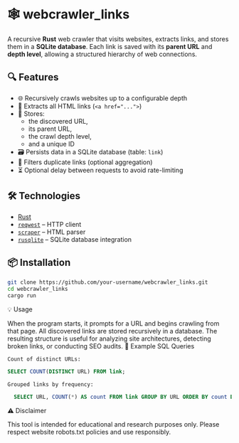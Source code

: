 # 🕸️ webcrawler_links

A recursive **Rust** web crawler that visits websites, extracts links, and stores them in a **SQLite database**. Each link is saved with its **parent URL** and **depth level**, allowing a structured hierarchy of web connections.

## 🔍 Features

- 🌐 Recursively crawls websites up to a configurable depth  
- 🔗 Extracts all HTML links (`<a href="...">`)  
- 🧭 Stores:
  - the discovered URL,
  - its parent URL,
  - the crawl depth level,
  - and a unique ID
- 🗃️ Persists data in a SQLite database (table: `link`)
- 🧹 Filters duplicate links (optional aggregation)
- ⏳ Optional delay between requests to avoid rate-limiting

## 🛠️ Technologies

- [Rust](https://www.rust-lang.org/)
- [`reqwest`](https://docs.rs/reqwest/) – HTTP client  
- [`scraper`](https://docs.rs/scraper/) – HTML parser  
- [`rusqlite`](https://docs.rs/rusqlite/) – SQLite database integration

## 📦 Installation

```bash
git clone https://github.com/your-username/webcrawler_links.git
cd webcrawler_links
cargo run
```

💡 Usage

When the program starts, it prompts for a URL and begins crawling from that page. All discovered links are stored recursively in a database. The resulting structure is useful for analyzing site architectures, detecting broken links, or conducting SEO audits.
🧪 Example SQL Queries

    Count of distinct URLs:
  ```sql
  SELECT COUNT(DISTINCT URL) FROM link;
  ```
    Grouped links by frequency:
  ```sql
    SELECT URL, COUNT(*) AS count FROM link GROUP BY URL ORDER BY count DESC;
  ```

⚠️ Disclaimer

This tool is intended for educational and research purposes only. Please respect website robots.txt policies and use responsibly.
